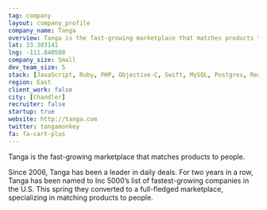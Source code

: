 ```yaml
---
tag: company
layout: company_profile
company_name: Tanga
overview: Tanga is the fast-growing marketplace that matches products to people. 
lat: 33.303141 
lng: -111.840508
company_size: Small
dev_team_size: 5
stack: [JavaScript, Ruby, PHP, Objective-C, Swift, MySQL, Postgres, React]
region: East
client_work: false
city: [Chandler]
recruiter: false
startup: true
website: http://tanga.com
twitter: tangamonkey
fa: fa-cart-plus
---
```


Tanga is the fast-growing marketplace that matches products to people. 

Since 2006, Tanga has been a leader in daily deals.  For two years in a row, Tanga has been named to Inc 5000’s list of fastest-growing companies in the U.S. This spring they converted to a full-fledged marketplace, specializing in matching products to people.